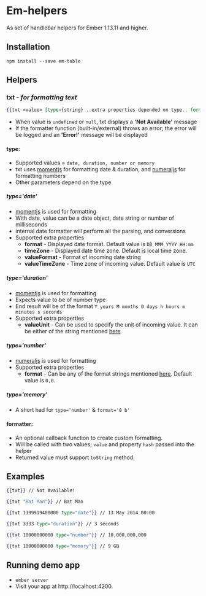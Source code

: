 # Em-helpers

As set of handlebar helpers for Ember 1.13.11 and higher.

## Installation

`npm install --save em-table`

## Helpers

### txt - _for formatting text_

```hbs
{{txt <value> [type={string} ..extra properties depended on type.. formatter={Function} ]}}
```

- When value is `undefined` or `null`, txt displays a **'Not Available'** message
- If the formatter function (built-in/external) throws an error; the error will be logged and an **'Error!'** message will be displayed

#### type:
- Supported values = `date, duration, number or memory`
- txt uses [momentjs](http://momentjs.com) for formatting date & duration, and [numeraljs](http://numeraljs.com/) for formatting numbers
- Other parameters depend on the type

##### type='date'
- [momentjs](http://momentjs.com) is used for formatting
- With date, value can be a date object, date string or number of milliseconds
- internal date formatter will perform all the parsing, and conversions
- Supported extra properties
  - **format** - Displayed date format. Default value is `DD MMM YYYY HH:mm`
  - **timeZone** - Displayed date time zone. Default is local time zone.
  - **valueFormat** - Format of incoming date string
  - **valueTimeZone** - Time zone of incoming value. Default value is `UTC`

##### type='duration'
- [momentjs](http://momentjs.com) is used for formatting
- Expects value to be of number type
- End result will be of the format `Y years M months D days h hours m minutes s seconds`
- Supported extra properties
  - **valueUnit** - Can be used to specify the unit of incoming value. It can be either of the string mentioned [here](http://momentjs.com/docs/#/durations/creating/)

##### type='number'
- [numeraljs](http://numeraljs.com/) is used for formatting
- Supported extra properties
  - **format** - Can be any of the format strings mentioned [here](http://numeraljs.com/). Default value is `0,0`.

##### type='memory'
- A short had for `type='number'` & `format='0 b'`

#### formatter:
- An optional callback function to create custom formatting.
- Will be called with two values; `value` and property `hash` passed into the helper
- Returned value must support `toString` method.

## Examples

```hbs
{{txt}} // Not Available!
```
```hbs
{{txt "Bat Man"}} // Bat Man
```
```hbs
{{txt 1399919400000 type="date"}} // 13 May 2014 00:00
```
```hbs
{{txt 3333 type="duration"}} // 3 seconds
```
```hbs
{{txt 10000000000 type="number"}} // 10,000,000,000
```
```hbs
{{txt 10000000000 type="memory"}} // 9 GB
```

## Running demo app

* `ember server`
* Visit your app at http://localhost:4200.
